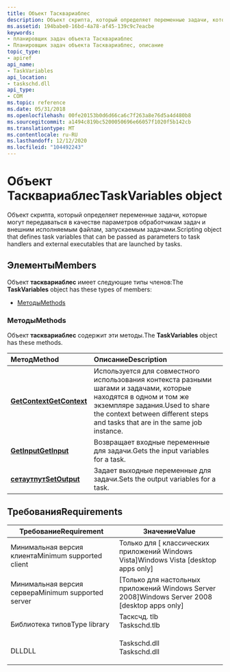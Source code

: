 ```yaml
---
title: Объект Тасквариаблес
description: Объект скрипта, который определяет переменные задачи, которые могут передаваться в качестве параметров обработчикам задач и внешним исполняемым файлам, запускаемым задачами.
ms.assetid: 194babe0-16bd-4a78-af45-139c9c7eacbe
keywords:
- планировщик задач объекта Тасквариаблес
- Планировщик задач объекта Тасквариаблес, описание
topic_type:
- apiref
api_name:
- TaskVariables
api_location:
- taskschd.dll
api_type:
- COM
ms.topic: reference
ms.date: 05/31/2018
ms.openlocfilehash: 00fe20153b0d6d66ca6c7f263a8e76d5a4d480b8
ms.sourcegitcommit: a1494c819bc5200050696e66057f1020f5b142cb
ms.translationtype: MT
ms.contentlocale: ru-RU
ms.lasthandoff: 12/12/2020
ms.locfileid: "104492243"
---
```

# <a name="taskvariables-object"></a><span data-ttu-id="c2660-105">Объект Тасквариаблес</span><span class="sxs-lookup"><span data-stu-id="c2660-105">TaskVariables object</span></span>

<span data-ttu-id="c2660-106">Объект скрипта, который определяет переменные задачи, которые могут передаваться в качестве параметров обработчикам задач и внешним исполняемым файлам, запускаемым задачами.</span><span class="sxs-lookup"><span data-stu-id="c2660-106">Scripting object that defines task variables that can be passed as parameters to task handlers and external executables that are launched by tasks.</span></span>

## <a name="members"></a><span data-ttu-id="c2660-107">Элементы</span><span class="sxs-lookup"><span data-stu-id="c2660-107">Members</span></span>

<span data-ttu-id="c2660-108">Объект **тасквариаблес** имеет следующие типы членов:</span><span class="sxs-lookup"><span data-stu-id="c2660-108">The **TaskVariables** object has these types of members:</span></span>

-   [<span data-ttu-id="c2660-109">Методы</span><span class="sxs-lookup"><span data-stu-id="c2660-109">Methods</span></span>](#methods)

### <a name="methods"></a><span data-ttu-id="c2660-110">Методы</span><span class="sxs-lookup"><span data-stu-id="c2660-110">Methods</span></span>

<span data-ttu-id="c2660-111">Объект **тасквариаблес** содержит эти методы.</span><span class="sxs-lookup"><span data-stu-id="c2660-111">The **TaskVariables** object has these methods.</span></span>



| <span data-ttu-id="c2660-112">Метод</span><span class="sxs-lookup"><span data-stu-id="c2660-112">Method</span></span>                                         | <span data-ttu-id="c2660-113">Описание</span><span class="sxs-lookup"><span data-stu-id="c2660-113">Description</span></span>                                                                                               |
|:-----------------------------------------------|:----------------------------------------------------------------------------------------------------------|
| [<span data-ttu-id="c2660-114">**GetContext**</span><span class="sxs-lookup"><span data-stu-id="c2660-114">**GetContext**</span></span>](taskvariables-getcontext.md) | <span data-ttu-id="c2660-115">Используется для совместного использования контекста разными шагами и задачами, которые находятся в одном и том же экземпляре задания.</span><span class="sxs-lookup"><span data-stu-id="c2660-115">Used to share the context between different steps and tasks that are in the same job instance.</span></span><br/> |
| [<span data-ttu-id="c2660-116">**GetInput**</span><span class="sxs-lookup"><span data-stu-id="c2660-116">**GetInput**</span></span>](taskvariables-getinput.md)     | <span data-ttu-id="c2660-117">Возвращает входные переменные для задачи.</span><span class="sxs-lookup"><span data-stu-id="c2660-117">Gets the input variables for a task.</span></span><br/>                                                           |
| [<span data-ttu-id="c2660-118">**сетаутпут**</span><span class="sxs-lookup"><span data-stu-id="c2660-118">**SetOutput**</span></span>](taskvariables-setoutput.md)   | <span data-ttu-id="c2660-119">Задает выходные переменные для задачи.</span><span class="sxs-lookup"><span data-stu-id="c2660-119">Sets the output variables for a task.</span></span><br/>                                                          |



 

## <a name="requirements"></a><span data-ttu-id="c2660-120">Требования</span><span class="sxs-lookup"><span data-stu-id="c2660-120">Requirements</span></span>



| <span data-ttu-id="c2660-121">Требование</span><span class="sxs-lookup"><span data-stu-id="c2660-121">Requirement</span></span> | <span data-ttu-id="c2660-122">Значение</span><span class="sxs-lookup"><span data-stu-id="c2660-122">Value</span></span> |
|-------------------------------------|-----------------------------------------------------------------------------------------|
| <span data-ttu-id="c2660-123">Минимальная версия клиента</span><span class="sxs-lookup"><span data-stu-id="c2660-123">Minimum supported client</span></span><br/> | <span data-ttu-id="c2660-124">Только для \[ классических приложений Windows Vista\]</span><span class="sxs-lookup"><span data-stu-id="c2660-124">Windows Vista \[desktop apps only\]</span></span><br/>                                          |
| <span data-ttu-id="c2660-125">Минимальная версия сервера</span><span class="sxs-lookup"><span data-stu-id="c2660-125">Minimum supported server</span></span><br/> | <span data-ttu-id="c2660-126">\[Только для настольных приложений Windows Server 2008\]</span><span class="sxs-lookup"><span data-stu-id="c2660-126">Windows Server 2008 \[desktop apps only\]</span></span><br/>                                    |
| <span data-ttu-id="c2660-127">Библиотека типов</span><span class="sxs-lookup"><span data-stu-id="c2660-127">Type library</span></span><br/>             | <dl> <span data-ttu-id="c2660-128"><dt>Тасксчд. tlb</dt></span><span class="sxs-lookup"><span data-stu-id="c2660-128"><dt>Taskschd.tlb</dt></span></span> </dl> |
| <span data-ttu-id="c2660-129">DLL</span><span class="sxs-lookup"><span data-stu-id="c2660-129">DLL</span></span><br/>                      | <dl> <span data-ttu-id="c2660-130"><dt>Taskschd.dll</dt></span><span class="sxs-lookup"><span data-stu-id="c2660-130"><dt>Taskschd.dll</dt></span></span> </dl> |



 

 





